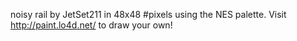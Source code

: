 noisy rail by JetSet211 in 48x48 #pixels using the NES palette. Visit http://paint.lo4d.net/ to draw your own! 